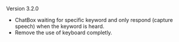 Version 3.2.0

- ChatBox waiting for specific keyword and only respond (capture speech) when the keyword is heard.
- Remove the use of keyboard completly.

